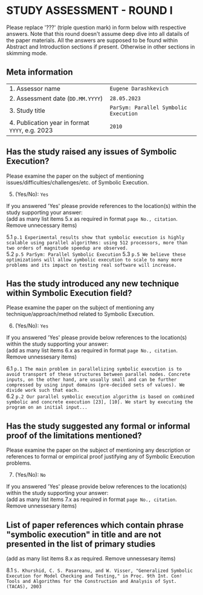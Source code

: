# STUDY ASSESSMENT - ROUND I

Please replace '???' (triple question mark) in form below with respective answers.
Note that this round doesn't assume deep dive into all datails of the paper materials.
All the answers are supposed to be found within Abstract and Introduction sections if present.
Otherwise in other sections in skimming mode.


## Meta information

|                                                 |                                       |
| ---                                             |---------------------------------------|
| 1. Assessor name                                | `Eugene Darashkevich`                 |
| 2. Assessment date (`DD.MM.YYYY`)               | `28.05.2023`                          | 
| 3. Study title                                  | `ParSym: Parallel Symbolic Execution` |
| 4. Publication year in format `YYYY`, e.g. 2023 | `2010`                                |

## Has the study raised any issues of Symbolic Execution?

Please examine the paper on the subject of mentioning issues/difficulties/challenges/etc. of Symbolic Execution.

5. (Yes/No): `Yes`

If you answered 'Yes' please provide references to the location(s) within the study supporting your answer:  
(add as many list items 5.x as required in format `page No., citation`. Remove unnecessary items)

5.1 `p.1 Experimental results show that symbolic execution is
highly scalable using parallel algorithms: using 512 processors,
more than two orders of magnitude speedup are observed.`  
5.2 `p.5 ParSym: Parallel Symbolic Execution`
5.3 `p.5 We believe these optimizations will allow symbolic
execution to scale to many more problems and its impact on
testing real software will increase.`

## Has the study introduced any new technique within Symbolic Execution field?

Please examine the paper on the subject of mentioning any technique/approach/method related to Symbolic Execution.

6. (Yes/No): `Yes`

If you answered 'Yes' please provide below references to the location(s) within the study supporting your answer:  
(add as many list items 6.x as required in format `page No., citation`. Remove unnessesary items)

6.1 `p.1 The main problem in parallelizing symbolic execution is to avoid transport of
these structures between parallel nodes. Concrete inputs, on the other hand, are usually
small and can be further compressed by using input domains (pre-decided sets of
values). We divide work such that each.`  
6.2 `p.2 Our parallel symbolic execution algorithm is based on
combined symbolic and concrete execution [23], [10]. We
start by executing the program on an initial input...`

## Has the study suggested any formal or informal proof of the limitations mentioned?

Please examine the paper on the subject of mentioning any description or references to
formal or empirical proof justifying any of Symbolic Execution problems.

7. (Yes/No): `No`

If you answered 'Yes' please provide below references to the location(s) within the study supporting your answer:  
(add as many list items 7.x as required in format `page No., citation`. Remove unnessesary items)

## List of paper references which contain phrase "symbolic execution" in title and are not presented in the list of primary studies
(add as many list items 8.x as required. Remove unnessesary items)

8.1 `S. Khurshid, C. S. Pasareanu, and W. Visser, "Generalized
Symbolic Execution for Model Checking and Testing," in
Proc. 9th Int. Con! Tools and Algorithms for the Construction
and Analysis of Syst. (TACAS), 2003`